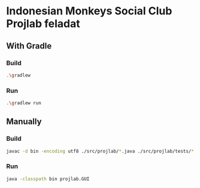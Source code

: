 # Indonesian Monkeys Social Club Projlab feladat

## With Gradle

### Build

```sh
.\gradlew
```

### Run

```sh
.\gradlew run
```

## Manually

### Build

```sh
javac -d bin -encoding utf8 ./src/projlab/*.java ./src/projlab/tests/*.java
```

### Run

```sh
java -classpath bin projlab.GUI
```
